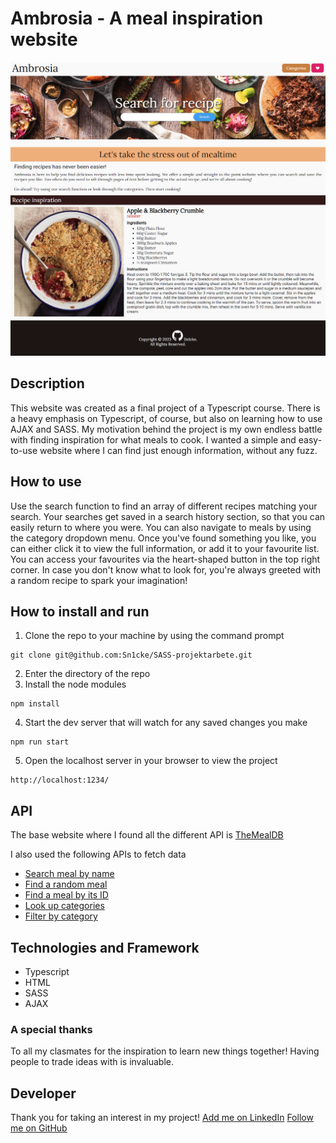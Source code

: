 # Ambrosia - A meal inspiration website

![WebsiteOverviewImg](/src/images/Ambrosia%20MealDB.png)

## Description

This website was created as a final project of a Typescript course. There is a heavy emphasis on Typescript, of course, but also on learning how to use AJAX and SASS. My motivation behind the project is my own endless battle with finding inspiration for what meals to cook. I wanted a simple and easy-to-use website where I can find just enough information, without any fuzz.

## How to use

Use the search function to find an array of different recipes matching your search. Your searches get saved in a search history section, so that you can easily return to where you were. You can also navigate to meals by using the category dropdown menu. Once you've found something you like, you can either click it to view the full information, or add it to your favourite list. You can access your favourites via the heart-shaped button in the top right corner. In case you don't know what to look for, you're always greeted with a random recipe to spark your imagination!

## How to install and run

1.  Clone the repo to your machine by using the command prompt

```
git clone git@github.com:Sn1cke/SASS-projektarbete.git
```

2. Enter the directory of the repo
3. Install the node modules

```
npm install
```

4. Start the dev server that will watch for any saved changes you make

```
npm run start
```

5. Open the localhost server in your browser to view the project

```
http://localhost:1234/
```

## API

The base website where I found all the different API is [TheMealDB](https://www.themealdb.com/api.php)

I also used the following APIs to fetch data

- [Search meal by name](https://www.themealdb.com/api/json/v1/1/search.php?s=)
- [Find a random meal](https://www.themealdb.com/api/json/v1/1/random.php)
- [Find a meal by its ID](https://www.themealdb.com/api/json/v1/1/lookup.php?i=)
- [Look up categories](https://www.themealdb.com/api/json/v1/1/categories.php)
- [Filter by category](https://www.themealdb.com/api/json/v1/1/filter.php?c=)

## Technologies and Framework

- Typescript
- HTML
- SASS
- AJAX

### A special thanks

To all my clasmates for the inspiration to learn new things together! Having people to trade ideas with is invaluable.

## Developer

Thank you for taking an interest in my project!
[Add me on LinkedIn](https://www.linkedin.com/in/niclas-broberg-a6b079251/)
[Follow me on GitHub](https://github.com/Sn1cke)
